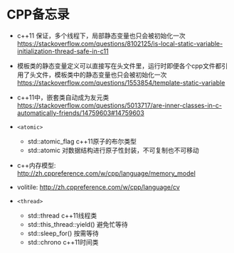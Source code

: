 # CPP备忘录

- c++11 保证，多个线程下，局部静态变量也只会被初始化一次 https://stackoverflow.com/questions/8102125/is-local-static-variable-initialization-thread-safe-in-c11
- 模板类的静态变量定义可以直接写在头文件里，运行时即便各个cpp文件都引用了头文件，模板类中的静态变量也只会被初始化一次 https://stackoverflow.com/questions/1553854/template-static-variable
- c++11中，嵌套类自动成为友元类 https://stackoverflow.com/questions/5013717/are-inner-classes-in-c-automatically-friends/14759603#14759603

- `<atomic>`
	- std::atomic_flag c++11原子的布尔类型
	- std::atomic 对数据结构进行原子性封装，不可复制也不可移动


- c++内存模型: http://zh.cppreference.com/w/cpp/language/memory_model
- volitile: http://zh.cppreference.com/w/cpp/language/cv

- `<thread>`
	- std::thread c++11线程类
	- std::this_thread::yield() 避免忙等待
	- std::sleep_for() 按需等待
	- std::chrono c++11时间类


